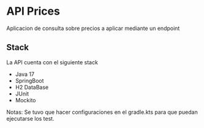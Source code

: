 # API Prices
Aplicacion de consulta sobre precios a aplicar mediante un endpoint

## Stack
La API cuenta con el siguiente stack
- Java 17
- SpringBoot
- H2 DataBase 
- JUnit
- Mockito

Notas: Se tuvo que hacer configuraciones en el gradle.kts
para que puedan ejecutarse los test.